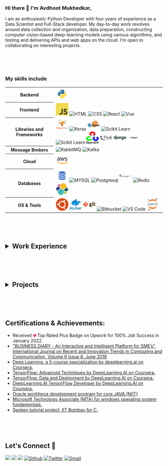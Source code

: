 ### Hi there 👋 I'm Avdhoot Mukhedkar,
<p>I am an enthusiastic Python Developer with four years of experience as a Data Scientist and Full-Stack developer. My day-to-day work revolves around data collection and organization, data preparation, constructing computer vision-based deep-learning models using various algorithms, and testing and delivering APIs and web apps on the cloud. I'm open to collaborating on interesting projects.
</p>
<br>
<br>
<br>


### My skills include
<table>  
  <tbody>
    <tr>
      <th><b>Backend</td>
      <td><img title="Python" alt="Python" width="40px" src="https://raw.githubusercontent.com/github/explore/master/topics/python/python.png" /></td>      
    </tr>
    <tr>
      <th><b>Frontend</td>
      <td>
        <img alt="JS" title="JavaScript" width="40px" src="https://raw.githubusercontent.com/github/explore/master/topics/javascript/javascript.png">
        <img alt="HTML" title="HTML" width="40px" src="https://upload.wikimedia.org/wikipedia/commons/thumb/6/61/HTML5_logo_and_wordmark.svg/1200px-HTML5_logo_and_wordmark.svg.png">
        <img alt="CSS" title="CSS" width="40px" src="https://upload.wikimedia.org/wikipedia/commons/thumb/d/d5/CSS3_logo_and_wordmark.svg/640px-CSS3_logo_and_wordmark.svg.png">
        <img alt="React" title="React" width="60px" src="https://reactjs.org/logo-og.png">
        <img alt="Vue" title="Vue" width="60px" src="https://upload.wikimedia.org/wikipedia/commons/9/95/Vue.js_Logo_2.svg">
      </td>
    </tr>
    <tr>
      <th><b>Libraries and Frameworks</b></th>
      <td>
          <img title="TensorFlow" alt="TensorFlow" width="40px" src="https://raw.githubusercontent.com/github/explore/master/topics/tensorflow/tensorflow.png">
          <img title="Keras" alt="Keras" width="40px" src="https://upload.wikimedia.org/wikipedia/commons/thumb/a/ae/Keras_logo.svg/240px-Keras_logo.svg.png">
          <img title="Scikit-Learn" alt="Scikit Learn" width="40px" src="https://raw.githubusercontent.com/github/explore/master/topics/scikit-learn/scikit-learn.png">
          <img title="Numpy" alt="Scikit Learn" width="80px" src="https://miro.medium.com/max/765/1*cyXCE-JcBelTyrK-58w6_Q.png">
          <img title="Pandas" alt="Scikit Learn" width="80px" src="https://upload.wikimedia.org/wikipedia/commons/thumb/e/ed/Pandas_logo.svg/1200px-Pandas_logo.svg.png">
          <img title="OpenCV" alt="OpenCV" width="40px" src="https://raw.githubusercontent.com/github/explore/master/topics/opencv/opencv.png">
          <img title="Flask" alt="Flask" width="40px" src="https://raw.githubusercontent.com/github/explore/master/topics/flask/flask.png">
          <img title="Django" alt="Django" width="40px" src="https://raw.githubusercontent.com/github/explore/master/topics/django/django.png">
          <img title="jQuery" alt="jQuery" width="40px" src="https://raw.githubusercontent.com/github/explore/master/topics/jquery/jquery.png">
      </td>
    </tr>
    <tr>
      <th><b>Message Brokers</b></th>
      <td>
          <img title="RabbitMQ" alt="RabbitMQ" width="80px" src="https://www.rabbitmq.com/img/logo-rabbitmq.svg">
          <img title="Kafka" alt="Kafka" width="50px" src="https://pbs.twimg.com/profile_images/781633389577195521/kazUJooF_400x400.jpg">
      </td>
    </tr>
    <tr>
      <th><b>Cloud</b></th>
      <td>
          <img title="AWS" alt="AWS" width="40px" src="https://raw.githubusercontent.com/github/explore/main/topics/aws/aws.png">
      </td>
    </tr>
    <tr>
      <th><b>Databases</b></th>
      <td>
          <img title="SQL" alt="SQL" width="40px" src="https://raw.githubusercontent.com/github/explore/master/topics/sql/sql.png">
          <img title="MYSQL" alt="MYSQL" width="60px" src="https://d1.awsstatic.com/asset-repository/products/amazon-rds/1024px-MySQL.ff87215b43fd7292af172e2a5d9b844217262571.png">
          <img title="Postgresql" alt="Postgresql" width="40px" src="https://upload.wikimedia.org/wikipedia/commons/thumb/2/29/Postgresql_elephant.svg/1200px-Postgresql_elephant.svg.png">
          <img title="MongoDB" alt="MongoDB" width="40px" src="https://raw.githubusercontent.com/github/explore/master/topics/mongodb/mongodb.png">
          <img title="Redis" alt="Redis" width="80px" src="https://upload.wikimedia.org/wikipedia/en/thumb/6/6b/Redis_Logo.svg/1200px-Redis_Logo.svg.png">
          <img title="ElasticSearch" alt="ElasticSearch" width="40px" src="https://raw.githubusercontent.com/github/explore/master/topics/elasticsearch/elasticsearch.png"> <br>
      </td>
    </tr>
    <tr>
      <th><b>OS & Tools</b></th>
      <td>
          <img title="Ubuntu" alt="Ubuntu" width="40px" src="https://raw.githubusercontent.com/github/explore/master/topics/ubuntu/ubuntu.png">
          <img title="Docker" alt="Docker" width="40px" src="https://raw.githubusercontent.com/github/explore/master/topics/docker/docker.png">
          <img title="git" alt="git" width="40px" src="https://raw.githubusercontent.com/github/explore/master/topics/git/git.png">
          <img title="Bitbucket" alt="Bitbucket" src="https://raw.githubusercontent.com/Thomas-George-T/Thomas-George-T/master/assets/bitbucket.svg" height="40" />
          <img title="VS Code" alt="VS Code" width="40px" src="https://img.icons8.com/fluent/48/000000/visual-studio-code-2019.png">
          <img title="Jupyter Notebook" alt="Jupyter" width="40px" src="https://raw.githubusercontent.com/github/explore/master/topics/jupyter-notebook/jupyter-notebook.png">
      </td>
    </tr>
  </tbody>
</table>
<br>
<br>
<br>


<!-- start work experience section -->
<h2>
  <details>
  <summary><b> Work Experience </b></summary>
  <table>
    <thead>
      <tr>
        <th>Job Name</th>
        <th>Roles & responsibilities</th>
        <th>Duration</th>
      </tr>
    </thead>
    <tbody>
      <tr>
        <td><b><a href="https://shyenatechyarns.com/">Data Scientist</a> </b></td>
        <td>Train and deploy computer vision models and full stack web applications</td>
        <td>May 2019 - June 2020</td>
      </tr>
      <tr>
        <td><b><a href="https://www.upwork.com/freelancers/~017069e0c21fdfafa6">Freelance Full Stack Developer</a> </b></td>
        <td>Develop and deploy APIS/web applications on cloud</td>
        <td>July 2020 - Present</td>
      </tr>      
    </tbody>
  </table>
  </details>
</h2>
<!-- end work experience section -->
<br>
<br>
<br>


<!-- start work project section -->
<h2>
  <details>
  <summary><b>Projects </b></summary>
  <h5>
  <table>
    <thead>
      <tr>
        <th>Project Name</th>
        <th>Skills used</th>
        <th>Description</th>
      </tr>
    </thead>
    <tbody>
      <tr>
        <td>Customer Data Hub</td>
        <td>Python, Flask, Kafka, Mongodb, Grafana</td>
        <td>The project entails the creation of a core data infrastructure that can ingest, handle, and serve data. Deduplication, churn analysis, RFM analysis, segmentation, and micro-segmentation are some of the services it offers, making it a complete customer analytics solution.</td>
      </tr>
      <tr>
        <td>RoboNegotiator</td>
        <td>Python, Flask, Scikit-learn</td>
        <td>RoboNegotiator connects two or more parties anonymously to close special price product deals through unbiased and expedited negotiations.</td>
      </tr>
      <tr>
        <td>Face Recognition and Object Detection</td>
        <td>Python, Dlib, OpenCV, Tensorflow</td>
        <td>The project involves detecting plates and bowls from a live camera feed, as well as face recognition of the individual who places the utensils in the target area.</td>
      </tr>
      <tr>
        <td>Object Detection and Tracking</td>
        <td>Python, OpenCV, Tensorflow, RabbitMq</td>
        <td>One of the world's largest automakers had a manufacturing plant in my neighborhood, employing over 500 people. All of these employees had access to the company canteen, which was managed on a contract basis within the company's premises. The company's stakeholders were concerned about the number of plates consumed daily and one reported by the contractor in his bill. To address this, I proposed a CCTV-based automated plate counting system that detected and tracked plates on a conveyor belt attached to the dishwashing area.</td>
      </tr>
      <tr>
        <td>Smart City Object Detection</td>
        <td>Python, OpenCV, Keras, Tensorflow, Flask</td>
        <td>The project provides users with a simple, yet effective way to manage their household waste more efficiently, while also ensuring that their neighborhood's surrounding areas comply with waste management regulations. The projects' approach is to make everyone more accountable for their littering actions.</td>
      </tr>
      <tr>
        <td><a href="https://shyenatechyarns.com/ppe/">Personal Protective Equipment Detection</a></td>
        <td>Python, OpenCV, Keras, Tensorflow, RabbitMq</td>
        <td>The project entails detecting various types of PPE kit items such as a cap, mask, goggles, and gloves, as well as determining the approximate distance between detected people from the CCTV camera feed.</td>
      </tr>
      <tr>
        <td><a href='https://shyenatechyarns.com/product-customer-data-protection/'>Customer Data Protection</a></td>
        <td>Python, OpenCV, Keras, Tensorflow, Django</td>
        <td>Detecting and recognizing employees/non-employees from webcam feeds, recognizing mobile devices, and reporting violations are all part of the project.</td>
      </tr>
      <tr>
        <td>Corporate Gift Articles Web App</td>
        <td>Python, Flask, MongoDB, Elasticsearch, Kibana</td>
        <td>A full-stack web application for selling corporate gift items and keeping track of supplies.</td>
      </tr>
      <tr>
        <td><a href="https://www.upwork.com/jobs/Image-processing-pipeline-for-transfer-learning-using-keras-and-tensorflow_~01ad8392199b27cb3b">Image processing pipeline for transfer learning using keras and tensorflow.</a></td>
        <td>Python, OpenCV, Keras, Tensorflow</td>
        <td>Python script to resize and organize images for training ,validation and test dataset.</td>
      </tr>
      <tr>
        <td><a href="https://www.upwork.com/jobs/Django-developer-for-integrating-model-with-mobile-app-REST-APIs_~011456108982e78ecb">Django Rest APIs development for integrating ML model with mobile app.</a></td>
        <td>Python, OpenCV, Keras, Tensorflow, Django</td>
        <td>Django Rest API for user authentication , object detection and classification.</td>
      </tr>
      <tr>
        <td><a href="https://www.upwork.com/jobs/Bring-API-production_~0155a0acef7323cdfe">Developing and bring APIS to production.</a></td>
        <td>Python, Django, Flask, Docker</td>
        <td>APIs for a weather app, a rental housing app, and job board, as well as docker images for all of them.</td>
      </tr>
      <tr>
        <td><a href="https://www.upwork.com/jobs/Python-developer-required_~017a044da62ff8416b">Python developent.</a></td>
        <td>Python, Django</td>
        <td>Configured user authentication and scheduled cronjob for database sync operation between Magento and ARMS platform.</td>
      </tr>
      <tr>
        <td><a href="https://www.upwork.com/jobs/Build-web-app_~017bd56ad70f85109b">Web application.</a></td>
        <td>Python, Django</td>
        <td>Web application to read multiple configuration files in csv format using dynamic form and render graphs as video stream.</td>
      </tr>
      <tr>
        <td><a href="https://www.upwork.com/jobs/Build-web-app_~017bd56ad70f85109b">Python Django Big Data Analytics SaaS Web App.</a></td>
        <td>Python, Django, Vue, AWS</td>
        <td><a href="https://www.joinaben.com/">Customer Data Platform (CDP)</a> built to help brick & mortar businesses understand who their customers are and how to best reach them.</td>
      </tr>
    </tbody>
  </table>
  </h5>
  </details>
</h2>
<!-- end work project section -->
<br>
<br>
<br>


## Certifications & Achievements:
<ul>
  <li>Received 
    <svg xmlns="http://www.w3.org/2000/svg" aria-hidden="true" data-name="Layer 1" viewBox="0 0 14 14" role="img" width="10"><polygon fill="#f86d9c" points="6.98 0 0 0 0 9.21 6.98 14 13.95 9.21 13.95 0 6.98 0"></polygon><polygon fill="#fba0bd" points="0 0 14 9.21 14 0 0 0"></polygon><polygon fill="#f1367a" points="0.05 9.21 7.02 14 14 9.21 14 0 0.05 9.21"></polygon></svg>
    Top Rated Plus Badge on Upwork for 100% Job Success in January 2022.
  </li>

  <li>
    <a href = "https://ijritcc.org/index.php/ijritcc/article/view/1670/1670">
      "BUSINESS DIARY - An Interactive and Intelligent Platform for SME’s", International Journal on Recent and Innovation Trends in Computing and Communication, Volume 6 Issue 6, June 2018
    </a>
  </li>
  <li>
    <a href ="https://www.coursera.org/account/accomplishments/specialization/GUBT7YUPUZ4U">
      Deep Learning, a 5-course specialization by deeplearning.ai on Coursera.
    </a>
  </li>
  <li>
    <a href="https://www.coursera.org/account/accomplishments/specialization/BN9H2TYRY2VF">
      TensorFlow: Advanced Techniques by DeepLearning.AI on Coursera.
    </a>
  </li>
  <li>
    <a href = "https://www.coursera.org/account/accomplishments/specialization/PJHAFZA8S7W5">  
      TensorFlow: Data and Deployment by DeepLearning.AI on Coursera.
    </a>
  </li>
  <li>
    <a href ="https://coursera.org/share/b4af092156edf526bf33f03d974fc4bb">
      DeepLearning.AI TensorFlow Developer by DeepLearning.AI on Coursera.
    </a>
  </li>
  <li>
    <a href="https://drive.google.com/file/d/0B2kDl7d4kNL_TF92TXBIYjhLcUE/view?usp=sharing&resourcekey=0-Bj_wwf9UfjakMgP2nhNY9A">
      Oracle workforce development program for core JAVA.(NIIT)
    </a>
  </li>
  <li>
    <a href="https://drive.google.com/file/d/0B2kDl7d4kNL_VjhjbkpMazA2OFk/view?usp=sharing&resourcekey=0-DIPNv7UE03G9kikCtxlUSw">
      Microsoft Technology Associate (MTA) for windows operating  system fundamentals.
    </a>
  </li>
  <li>
    <a href="https://drive.google.com/file/d/0B2kDl7d4kNL_b2RZU1NhRjE1SmM/view?usp=sharing&resourcekey=0-Y1t8JhOxcbwC5jk7Eel0QQ">
      Spoken tutorial project, IIT Bombay for C.
    </a>
  </li>
  
</ul>
<br>
<br>
<br> 


## Let's Connect 🤝

<a href="https://www.linkedin.com/in/avdhoot-m-86692a183/"><img src="https://cdn2.iconfinder.com/data/icons/social-media-2285/512/1_Linkedin_unofficial_colored_svg-128.png" width="40"></a>
<a href="https://www.upwork.com/freelancers/~017069e0c21fdfafa6"><img src="https://upload.wikimedia.org/wikipedia/commons/thumb/d/d2/Upwork-logo.svg/2560px-Upwork-logo.svg.png" width="60"></a>
<a href="https://www.instagram.com/avdhootmukhedkar/"><img src="https://upload.wikimedia.org/wikipedia/commons/thumb/a/a5/Instagram_icon.png/1024px-Instagram_icon.png" width="40"></a>
<a href="https://github.com/avdhootmukhedkar" target="_blank" rel="noopener noreferrer"><img src="https://github.githubassets.com/images/modules/logos_page/GitHub-Mark.png" alt="Github" height="40" ></a>
<a href="https://twitter.com/AvdhootM" target="_blank" rel="noopener noreferrer"><img src="https://cdn-icons-png.flaticon.com/512/60/60580.png" alt="Twitter" height="40" ></a>
<a href="mailto:avdhootmukhedkar@gmail.com"><img src="https://cdn.jsdelivr.net/npm/simple-icons@v3/icons/gmail.svg" alt="Gmail" height="40" ></a>


